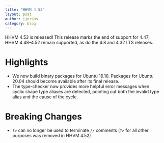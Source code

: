 ```yaml
---
title: "HHVM 4.53"
layout: post
author: jjergus
category: blog
---
```


HHVM 4.53 is released! This release marks the end of support for 4.47;
HHVM 4.48&ndash;4.52 remain supported, as do the 4.8 and 4.32 LTS releases.

# Highlights

- We now build binary packages for Ubuntu 19.10. Packages for Ubuntu 20.04
  should become available after its final release.
- The type-checker now provides more helpful error messages when cyclic shape
  type aliases are detected, pointing out both the invalid type alias and the
  cause of the cycle.

# Breaking Changes

- `?>` can no longer be used to terminate `//` comments (`?>` for all other
  purposes was removed in HHVM 4.52)
